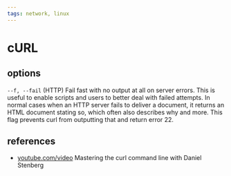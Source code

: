```yaml
---
tags: network, linux
---
```


# cURL

## options

`--f, --fail`
(HTTP) Fail fast with no output at all on server errors. This is useful to enable scripts and users to better deal with failed attempts. In normal cases when an HTTP server fails to deliver a document, it returns an HTML document stating so, which often also describes why and more. This flag prevents curl from outputting that and return error 22.

## references

- [youtube.com/video](https://www.youtube.com/watch?v=V5vZWHP-RqU) Mastering the curl command line with Daniel Stenberg
